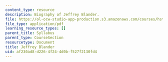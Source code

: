 ```yaml
---
content_type: resource
description: Biography of Jeffrey Blander.
file: https://ol-ocw-studio-app-production.s3.amazonaws.com/courses/hst-939-designing-and-sustaining-technology-innovation-for-global-health-practice-spring-2008/af230ad8d2264f244d0bf527f2130fd4_blander_bio.pdf
file_type: application/pdf
learning_resource_types: []
parent_title: Syllabus
parent_type: CourseSection
resourcetype: Document
title: Jeffrey Blander
uid: af230ad8-d226-4f24-4d0b-f527f2130fd4
---
```

